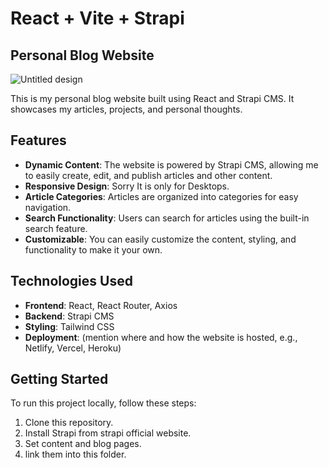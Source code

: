 # React + Vite + Strapi
## Personal Blog Website
![Untitled design](https://github.com/VenketeswarSahoo/React-Strapi-Personal-Blog/assets/125721129/56957fc8-d3b9-4c6f-996b-b22ae5cc1c54)


This is my personal blog website built using React and Strapi CMS. It showcases my articles, projects, and personal thoughts.

## Features

- **Dynamic Content**: The website is powered by Strapi CMS, allowing me to easily create, edit, and publish articles and other content.
- **Responsive Design**: Sorry It is only for Desktops.
- **Article Categories**: Articles are organized into categories for easy navigation.
- **Search Functionality**: Users can search for articles using the built-in search feature.
- **Customizable**: You can easily customize the content, styling, and functionality to make it your own.

## Technologies Used

- **Frontend**: React, React Router, Axios
- **Backend**: Strapi CMS
- **Styling**: Tailwind CSS
- **Deployment**: (mention where and how the website is hosted, e.g., Netlify, Vercel, Heroku)

## Getting Started

To run this project locally, follow these steps:

1. Clone this repository.
2. Install Strapi from strapi official website.
3. Set content and blog pages.
4. link them into this folder.
